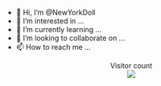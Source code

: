 - 👋 Hi, I’m @NewYorkDoll
- 👀 I’m interested in ...
- 🌱 I’m currently learning ...
- 💞️ I’m looking to collaborate on ...
- 📫 How to reach me ...

<!---
NewYorkDoll/NewYorkDoll is a ✨ special ✨ repository because its `README.md` (this file) appears on your GitHub profile.
You can click the Preview link to take a look at your changes.
--->
<p align="center"> 
  Visitor count<br>
  <img src="https://profile-counter.glitch.me/NewYorkDoll/count.svg" />
</p>
